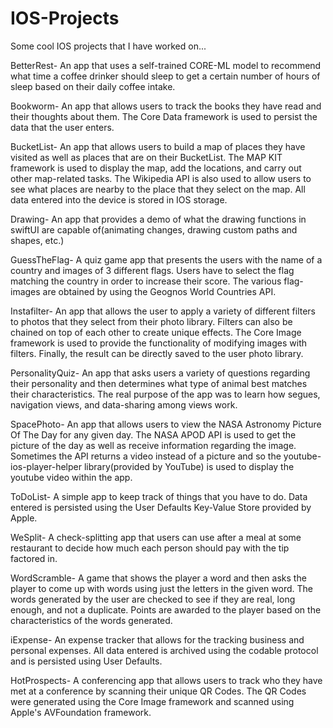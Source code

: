 # IOS-Projects
Some cool IOS projects that I have worked on...

BetterRest- An app that uses a self-trained CORE-ML model to recommend what time a coffee drinker should sleep to get a certain number of hours of sleep based on their daily coffee intake. 

Bookworm- An app that allows users to track the books they have read and their thoughts about them. The Core Data framework is used to persist the data that the user enters. 

BucketList- An app that allows users to build a map of places they have visited as well as places that are on their BucketList. The MAP KIT framework is used to display the map, add the locations, and carry out other map-related tasks. The Wikipedia API is also used to allow users to see what places are nearby to the place that they select on the map. All data entered into the device is stored in IOS storage. 

Drawing- An app that provides a demo of what the drawing functions in swiftUI are capable of(animating changes, drawing custom paths and shapes, etc.)

GuessTheFlag- A quiz game app that presents the users with the name of a country and images of 3 different flags. Users have to select the flag matching the country in order to increase their score. The various flag-images are obtained by using the Geognos World Countries API.

Instafilter- An app that allows the user to apply a variety of different filters to photos that they select from their photo library. Filters can also be chained on top of each other to create unique effects. The Core Image framework is used to provide the functionality of modifying images with filters. Finally, the result can be directly saved to the user photo library. 

PersonalityQuiz- An app that asks users a variety of questions regarding their personality and then determines what type of animal best matches their characteristics. The real purpose of the app was to learn how segues, navigation views, and data-sharing among views work.  

SpacePhoto- An app that allows users to view the NASA Astronomy Picture Of The Day for any given day. The NASA APOD API is used to get the picture of the day as well as receive information regarding the image. Sometimes the API returns a video instead of a picture and so the youtube-ios-player-helper library(provided by YouTube) is used to display the youtube video within the app. 

ToDoList- A simple app to keep track of things that you have to do. Data entered is persisted using the User Defaults Key-Value Store provided by Apple.

WeSplit- A check-splitting app that users can use after a meal at some restaurant to decide how much each person should pay with the tip factored in. 

WordScramble- A game that shows the player a word and then asks the player to come up with words using just the letters in the given word. The words generated by the user are checked to see if they are real, long enough, and not a duplicate. Points are awarded to the player based on the characteristics of the words generated. 

iExpense- An expense tracker that allows for the tracking business and personal expenses. All data entered is archived using the codable protocol and is persisted using User Defaults. 

HotProspects- A conferencing app that allows users to track who they have met at a conference by scanning their unique QR Codes. The QR Codes were generated using the Core Image framework and scanned using Apple's AVFoundation framework. 

